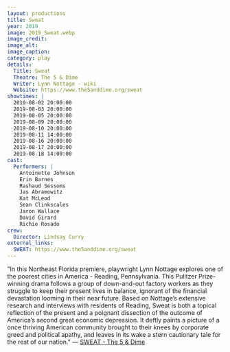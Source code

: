 ```yaml
---
layout: productions
title: Sweat
year: 2019
image: 2019_Sweat.webp
image_credit: 
image_alt:
image_caption:
category: play
details:
  Title: Sweat
  Theatre: The 5 & Dime
  Writer: Lynn Nottage - wiki
  Website: https://www.the5anddime.org/sweat
showtimes: |
  2019-08-02 20:00:00
  2019-08-03 20:00:00
  2019-08-05 20:00:00
  2019-08-09 20:00:00
  2019-08-10 20:00:00
  2019-08-11 14:00:00
  2019-08-16 20:00:00
  2019-08-17 20:00:00
  2019-08-18 14:00:00
cast:
  Performers: |
    Antoinette Johnson
    Erin Barnes
    Rashaud Sessoms
    Jas Abramowitz
    Kat McLeod
    Sean Clinkscales
    Jaron Wallace
    David Girard
    Richie Rosado
crew:
  Director: Lindsay Curry
external_links:
  SWEAT: https://www.the5anddime.org/sweat
---
```

"In this Northeast Florida premiere, playwright Lynn Nottage explores one of the poorest cities in America - Reading, Pennsylvania. This Pulitzer Prize-winning drama follows a group of down-and-out factory workers as they struggle to keep their present lives in balance, ignorant of the financial devastation looming in their near future. Based on Nottage’s extensive research and interviews with residents of Reading, Sweat is both a topical reflection of the present and a poignant dissection of the outcome of America’s second great economic depression. It deftly paints a picture of a once thriving American community brought to their knees by corporate greed and political apathy, and leaves in its wake a stern cautionary tale for the rest of our nation." — [SWEAT - The 5 & Dime](https://www.the5anddime.org/sweat)
